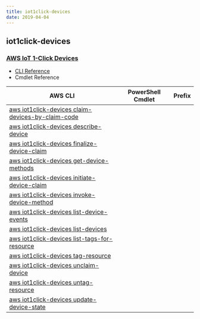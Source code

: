 ```yaml
---
title: iot1click-devices
date: 2019-04-04
---
```


## iot1click-devices

### [AWS IoT 1-Click Devices](https://aws.amazon.com/iot/)

* [CLI Reference](https://docs.aws.amazon.com/cli/latest/reference/iot1click-devices/index.html)
* Cmdlet Reference

|AWS CLI|PowerShell Cmdlet|Prefix|
|----|----|:--:|
|[aws iot1click-devices claim-devices-by-claim-code](https://docs.aws.amazon.com/cli/latest/reference/iot1click-devices/claim-devices-by-claim-code.html)|||
|[aws iot1click-devices describe-device](https://docs.aws.amazon.com/cli/latest/reference/iot1click-devices/describe-device.html)|||
|[aws iot1click-devices finalize-device-claim](https://docs.aws.amazon.com/cli/latest/reference/iot1click-devices/finalize-device-claim.html)|||
|[aws iot1click-devices get-device-methods](https://docs.aws.amazon.com/cli/latest/reference/iot1click-devices/get-device-methods.html)|||
|[aws iot1click-devices initiate-device-claim](https://docs.aws.amazon.com/cli/latest/reference/iot1click-devices/initiate-device-claim.html)|||
|[aws iot1click-devices invoke-device-method](https://docs.aws.amazon.com/cli/latest/reference/iot1click-devices/invoke-device-method.html)|||
|[aws iot1click-devices list-device-events](https://docs.aws.amazon.com/cli/latest/reference/iot1click-devices/list-device-events.html)|||
|[aws iot1click-devices list-devices](https://docs.aws.amazon.com/cli/latest/reference/iot1click-devices/list-devices.html)|||
|[aws iot1click-devices list-tags-for-resource](https://docs.aws.amazon.com/cli/latest/reference/iot1click-devices/list-tags-for-resource.html)|||
|[aws iot1click-devices tag-resource](https://docs.aws.amazon.com/cli/latest/reference/iot1click-devices/tag-resource.html)|||
|[aws iot1click-devices unclaim-device](https://docs.aws.amazon.com/cli/latest/reference/iot1click-devices/unclaim-device.html)|||
|[aws iot1click-devices untag-resource](https://docs.aws.amazon.com/cli/latest/reference/iot1click-devices/untag-resource.html)|||
|[aws iot1click-devices update-device-state](https://docs.aws.amazon.com/cli/latest/reference/iot1click-devices/update-device-state.html)|||

